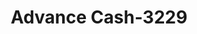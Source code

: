 ---
f_zip-code: 92203
f_state-code: CA
title: Advance Cash-3229
f_phone: 760-772-2274
f_city-only: Bermuda Dunes
f_address: 40100 Washington Street Suite 111 Bermuda Dunes
f_location-unique-id: '3229'
slug: advance-cash-3229
updated-on: '2024-05-30T13:46:58.046Z'
created-on: '2024-05-30T13:36:59.803Z'
published-on: '2024-05-30T13:54:32.469Z'
f_city-state: cms/city/bermuda-dunes-ca.md
f_company: cms/company/advance-cash.md
f_state: cms/state/california.md
layout: '[payday-loan].html'
tags: payday-loan
---